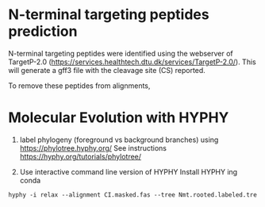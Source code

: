 # N-terminal targeting peptides prediction

N-terminal targeting peptides were identified using the webserver of TargetP-2.0 (https://services.healthtech.dtu.dk/services/TargetP-2.0/). This will generate a gff3 file with the cleavage site (CS) reported.

To remove these peptides from alignments, 

# Molecular Evolution with HYPHY

1. label phylogeny (foreground vs background branches) using https://phylotree.hyphy.org/
See instructions https://hyphy.org/tutorials/phylotree/

2. Use interactive command line version of HYPHY
Install HYPHY ing conda
```
hyphy -i relax --alignment CI.masked.fas --tree Nmt.rooted.labeled.tre
```
